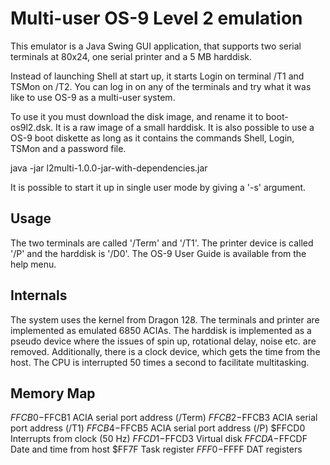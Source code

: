 Multi-user OS-9 Level 2 emulation
=================================

This emulator is a Java Swing GUI application, that supports two serial terminals at 80x24, one serial printer and a 5 MB harddisk.

Instead of launching Shell at start up, it starts Login on terminal /T1 and TSMon on /T2. You can log in on any of the terminals and try what it was like to use OS-9 as a multi-user system.

To use it you must download the disk image, and rename it to boot-os9l2.dsk. It is a raw image of a small harddisk. It is also possible to use a OS-9 boot diskette as long as it contains the commands Shell, Login, TSMon and a password file.

java -jar l2multi-1.0.0-jar-with-dependencies.jar

It is possible to start it up in single user mode by giving a '-s' argument.

Usage
-----

The two terminals are called '/Term' and '/T1'. The printer device is called '/P' and the harddisk is '/D0'. The OS-9 User Guide is available from the help menu.

Internals
---------

The system uses the kernel from Dragon 128. The terminals and printer
are implemented as emulated 6850 ACIAs. The harddisk is implemented as
a pseudo device where the issues of spin up, rotational delay, noise
etc. are removed. Additionally, there is a clock device, which gets
the time from the host. The CPU is interrupted 50 times a second to
facilitate multitasking.

Memory Map
----------

$FFCB0-$FFCB1 ACIA serial port address (/Term)
$FFCB2-$FFCB3 ACIA serial port address (/T1)
$FFCB4-$FFCB5 ACIA serial port address (/P)
$FFCD0        Interrupts from clock (50 Hz)
$FFCD1-$FFCD3 Virtual disk
$FFCDA-$FFCDF Date and time from host
$FF7F         Task register
$FFF0-$FFFF DAT registers
